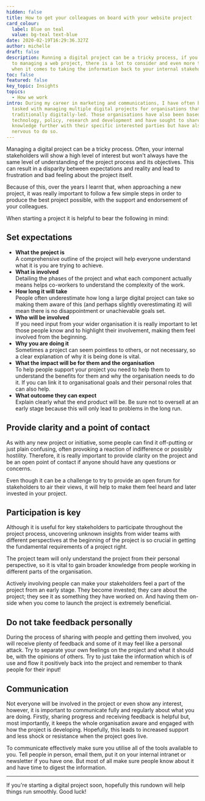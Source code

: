 ```yaml
---
hidden: false
title: How to get your colleagues on board with your website project
card_colour:
  label: Blue on teal
  value: bg-teal text-blue
date: 2020-02-19T16:29:36.327Z
author: michelle
draft: false
description: Running a digital project can be a tricky process, if you are new
  to managing a web project, there is a lot to consider and even more to know
  when it comes to taking the information back to your internal stakeholders.
toc: false
featured: false
key_topic: Insights
topics:
  - How we work
intro: During my career in marketing and communications, I have often been
  tasked with managing multiple digital projects for organisations that are not
  traditionally digitally-led. Those organisations have also been based in
  technology, policy, research and development and have sought to share their
  knowledge further with their specific interested parties but have also been
  nervous to do so.
---
```

Managing a digital project can be a tricky process. Often, your internal stakeholders will show a high level of interest but won't always have the same level of understanding of the project process and its objectives. This can result in a disparity between expectations and reality and lead to frustration and bad feeling about the project itself.

Because of this, over the years I learnt that, when approaching a new project, it was really important to follow a few simple steps in order to produce the best project possible, with the support and endorsement of your colleagues.

When starting a project it is helpful to bear the following in mind:

## S﻿et expectations

* **What the project is**\
  A comprehensive outline of the project will help everyone understand what it is you are trying to achieve.
* **What is involved**\
  Detailing the phases of the project and what each component actually means helps co-workers to understand the complexity of the work.
* **How long it will take**\
  People often underestimate how long a large digital project can take so making them aware of this (and perhaps slightly overestimating it) will mean there is no disappointment or unachievable goals set.
* **Who will be involved**\
  If you need input from your wider organisation it is really important to let those people know and to highlight their involvement, making them feel involved from the beginning.
* **Why you are doing it**\
  Sometimes a project can seem pointless to others, or not necessary, so a clear explanation of why it is being done is vital.
* **What the impact will be for them and the organisation**\
  To help people support your project you need to help them to understand the benefits for them and why the organisation needs to do it. If you can link it to organisational goals and their personal roles that can also help.
* **What outcome they can expect**\
  Explain clearly what the end product will be. Be sure not to oversell at an early stage because this will only lead to problems in the long run.

## Provide clarity and a point of contact

As with any new project or initiative, some people can find it off-putting or just plain confusing, often provoking a reaction of indifference or possibly hostility. Therefore, it is really important to provide clarity on the project and be an open point of contact if anyone should have any questions or concerns.

Even though it can be a challenge to try to provide an open forum for stakeholders to air their views, it will help to make them feel heard and later invested in your project.

## Participation is key

Although it is useful for key stakeholders to participate throughout the project process, uncovering unknown insights from wider teams with different perspectives at the beginning of the project is so crucial in getting the fundamental requirements of a project right.

The project team will only understand the project from their personal perspective, so it is vital to gain broader knowledge from people working in different parts of the organisation.

Actively involving people can make your stakeholders feel a part of the project from an early stage. They become invested; they care about the project; they see it as something they have worked on. And having them on-side when you come to launch the project is extremely beneficial.

## Do not take feedback personally

During the process of sharing with people and getting them involved, you will receive plenty of feedback and some of it may feel like a personal attack. Try to separate your own feelings on the project and what it should be, with the opinions of others. Try to just take the information which is of use and flow it positively back into the project and remember to thank people for their input!

## Communication

Not everyone will be involved in the project or even show any interest, however, it is important to communicate fully and regularly about what you are doing. Firstly, sharing progress and receiving feedback is helpful but, most importantly, it keeps the whole organisation aware and engaged with how the project is developing. Hopefully, this leads to increased support and less shock or resistance when the project goes live.

To communicate effectively make sure you utilise all of the tools available to you. Tell people in person, email them, put it on your internal intranet or newsletter if you have one. But most of all make sure people know about it and have time to digest the information.

---

If you're starting a digital project soon, hopefully this rundown will help things run smoothly. Good luck!